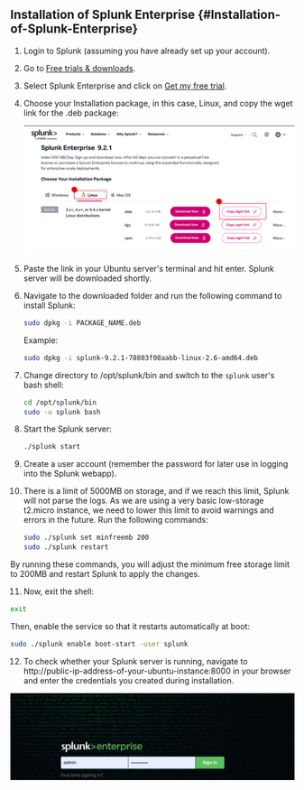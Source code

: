 ## Installation of Splunk Enterprise {#Installation-of-Splunk-Enterprise}

1. Login to Splunk (assuming you have already set up your account).

2. Go to [Free trials & downloads](https://www.splunk.com/en_us/download.html).

3. Select Splunk Enterprise and click on [Get my free trial](https://www.splunk.com/en_us/download/splunk-enterprise.html).

4. Choose your Installation package, in this case, Linux, and copy the wget link for the .deb package:
   
   ![1](splunk-1.png)

5. Paste the link in your Ubuntu server's terminal and hit enter. Splunk server will be downloaded shortly.

6. Navigate to the downloaded folder and run the following command to install Splunk:

   ```bash
   sudo dpkg -i PACKAGE_NAME.deb
   ```

   Example: 
   ```bash
   sudo dpkg -i splunk-9.2.1-78803f08aabb-linux-2.6-amd64.deb
   ```

7. Change directory to /opt/splunk/bin and switch to the `splunk` user's bash shell:

   ```bash
   cd /opt/splunk/bin
   sudo -u splunk bash
   ```

8. Start the Splunk server:

   ```bash
   ./splunk start
   ```

9. Create a user account (remember the password for later use in logging into the Splunk webapp). 



10. There is a limit of 5000MB on storage, and if we reach this limit, Splunk will not parse the logs. As we are using a very basic low-storage t2.micro instance, we need to lower this limit to avoid warnings and errors in the future. Run the following commands:

    ```bash
    sudo ./splunk set minfreemb 200
    sudo ./splunk restart
    ```

By running these commands, you will adjust the minimum free storage limit to 200MB and restart Splunk to apply the changes.

11. Now, exit the shell:

   ```bash
   exit
   ```

   Then, enable the service so that it restarts automatically at boot:

   ```bash
   sudo ./splunk enable boot-start -user splunk
   ```

12. To check whether your Splunk server is running, navigate to http://public-ip-address-of-your-ubuntu-instance:8000 in your browser and enter the credentials you created during installation.

   ![2](splunk-2.png)

